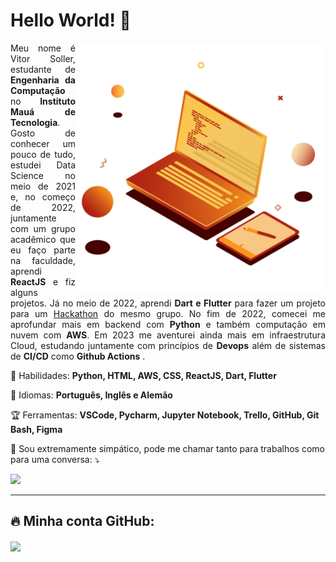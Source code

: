 <h1> Hello World! 🧡 </h1>

<a href="https://br.freepik.com/vetores/tecnologia">
         <img src="https://raw.githubusercontent.com/VgsStudio/VgsStudio/main/Pc.png" min-width="360px" max-width="360px" width="400px"           align="right" alt="Computador VgsStudio">
</a>

<p align="justify"> 
  Meu nome é Vitor Soller, estudante de <strong> Engenharia da Computação </strong> no <strong> Instituto Mauá de Tecnologia</strong>. Gosto de conhecer um pouco de tudo, estudei Data Science no meio de 2021 e, no começo de 2022, juntamente com um grupo acadêmico que eu faço parte na faculdade, aprendi <strong>ReactJS</strong>  e fiz alguns projetos. Já no meio de 2022, aprendi <strong>Dart e Flutter</strong> para fazer um projeto para um <a href="https://github.com/VgsStudio/CaronApp_front" target="_blank">Hackathon</a> do mesmo grupo. No fim de 2022, comecei me aprofundar mais em backend com <strong>Python</strong> e também computação em nuvem com <strong>AWS</strong>. Em 2023 me aventurei ainda mais em infraestrutura Cloud, estudando juntamente com princípios de <strong>Devops</strong> além de sistemas de <strong>CI/CD</strong> como <strong>Github Actions</strong> .
</p>

<p align="left">
 🍂 Habilidades: <strong> Python, HTML, AWS, CSS, ReactJS, Dart, Flutter  </strong>
</p>

<p align="left">
  🦊 Idiomas: <strong> Português, Inglês e Alemão </strong>
</p>

<p align="left">
 🏆 Ferramentas: <strong>VSCode, Pycharm, Jupyter Notebook, Trello, GitHub, Git Bash, Figma</strong>
</p>

<p align="left">
  🌋 Sou extremamente simpático, pode me chamar tanto para trabalhos como para uma conversa: ⤵️
</p>

<p align="left"> 
  <a href="https://www.linkedin.com/in/vitor-soller/" alt="Linkedin">
  <img src="https://img.shields.io/badge/-Linkedin-0e76a8?style=for-the-badge&logo=Linkedin&logoColor=white&link=https://www.linkedin.com/in/vitor-soller" /></a>
</p> 

<hr>
<h2> 🔥 Minha conta GitHub: <br> </h2>
  <img align=center src="https://github-readme-stats.vercel.app/api?username=VgsStudio&show_icons=true&theme=great-gatsby">
